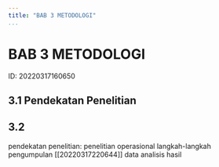 ```yaml
---
title: "BAB 3 METODOLOGI"
...
```

# BAB 3 METODOLOGI
ID: 20220317160650

## 3.1 Pendekatan Penelitian

## 3.2 


pendekatan penelitian: penelitian operasional
langkah-langkah
pengumpulan [[20220317220644]] data
analisis hasil